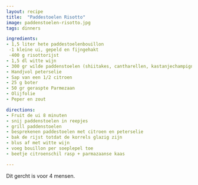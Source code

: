 ```yaml
---
layout: recipe
title:  "Paddestoelen Risotto"
image: paddenstoelen-risotto.jpg
tags: dinners

ingredients:
- 1,5 liter hete paddestoelenbouillon
 -1 kleine ui, gepeld en fijngehakt
 -400 g risottorijst
- 1,5 dl witte wijn
- 300 gr wilde paddenstoelen (shiitakes, cantharellen, kastanjechampignons of oesterzwammen)
- Handjvol peterselie
- Sap van een 1/2 citroen
- 25 g boter
- 50 gr geraspte Parmezaan
- Olijfolie
- Peper en zout 

directions:
- Fruit de ui 8 minuten
- snij paddenstoelen in reepjes
- grill paddenstoelen
- besprekenen paddestoelen met citroen en peterselie
- bak de rijst totdat de korrels glazig zijn
- blus af met witte wijn
- voeg bouillon per soeplepel toe
- beetje citroenschil rasp + parmazaanse kaas

---
```


Dit gercht is voor 4 mensen. 